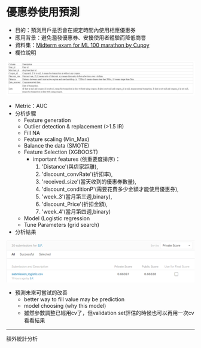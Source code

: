 # 優惠券使用預測
* 目的：預測用戶是否會在規定時間內使用相應優惠券
* 應用背景：避免濫發優惠券、安擾使用者體驗而降低商譽
* 資料集：[Midterm exam for ML 100 marathon by Cupoy](https://www.kaggle.com/c/ml100marathon-02-01/data)
* 欄位說明

![avatar](https://github.com/SFYeh/2nd-ML100Days/blob/master/Projects/%E5%84%AA%E6%83%A0%E5%88%B8%E4%BD%BF%E7%94%A8%E9%A0%90%E6%B8%AC/%E8%B3%87%E6%96%99%E6%AC%84%E4%BD%8D%E8%AA%AA%E6%98%8E.PNG)

* Metric：AUC
* 分析步驟
  * Feature generation  
  * Outlier detection & replacement (>1.5 IR) 
  * Fill NA  
  * Feature scaling   (Min_Max)
  * Balance the data  (SMOTE)
  * Feature Selection (XGBOOST)
    * important features (依重要度排序)：
      1. 'Distance'(與店家距離),
      2. 'discount_convRate'(折扣率), 
      3. 'received_size'(當天收到的優惠券數量),
      4. 'discount_conditionP'(需要花費多少金額才能使用優惠券),
      5. 'week_3'(當月第三週,binary),
      6. 'discount_Price'(折扣金額),
      7. 'week_4'(當月第四週,binary)
  * Model (Logistic regression 
   * Tune Parameters (grid search)
* 分析結果 

![avatar](https://github.com/SFYeh/2nd-ML100Days/blob/master/Projects/%E5%84%AA%E6%83%A0%E5%88%B8%E4%BD%BF%E7%94%A8%E9%A0%90%E6%B8%AC/%E5%84%AA%E6%83%A0%E5%88%B8%E9%A0%90%E6%B8%AC%E7%B5%90%E6%9E%9C.PNG)

* 預測未來可嘗試的改善  
  * better way to fill value may be prediction
  * model choosing (why this model)
  * 雖然參數調整已經用cv了，但validation set評估的時候也可以再用一次cv看看結果
  
 ------------------------
 額外統計分析
 
